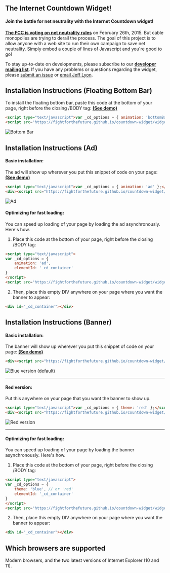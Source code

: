 The Internet Countdown Widget!
------------------------------
#### Join the battle for net neutrality with the Internet Countdown widget!

[**The FCC is voting on net neutrality rules**][1] on February 26th, 2015. But
cable monopolies are trying to derail the process. The goal of this
project is to allow anyone with a web site to run their own campaign to save net
neutrality. Simply embed a couple of lines of Javascript and you're good to go!

To stay up-to-date on developments, please subscribe to our
[**developer mailing list**][1]. If you have any problems or questions regarding
the widget, please [submit an issue][4] or [email Jeff Lyon][5].


Installation Instructions (Floating Bottom Bar)
-----------------------------------------------

To install the floating bottom bar, paste this code at the bottom of your page,
right before the closing /BODY tag: [**(See demo)**][9]
```html
<script type="text/javascript">var _cd_options = { animation: 'bottomBar' };</script>
<script src="https://fightforthefuture.github.io/countdown-widget/widget.min.js"></script>
```
![Bottom Bar](https://fightforthefuture.github.io/countdown-widget/demos/bottomBar.png)

Installation Instructions (Ad)
------------------------------

#### Basic installation:

The ad will show up wherever you put this snippet of code on your page: [**(See demo)**][8]
```html
<script type="text/javascript">var _cd_options = { animation: 'ad' };</script>
<div><script src="https://fightforthefuture.github.io/countdown-widget/widget.min.js"></script></div>
```
![Ad](https://fightforthefuture.github.io/countdown-widget/demos/ad.png)

#### Optimizing for fast loading:

You can speed up loading of your page by loading the ad asynchronously.
Here's how.

1. Place this code at the bottom of your page, right before the closing /BODY tag:
  ```html
  <script type="text/javascript">
  var _cd_options = {
      animation: 'ad',
      elementId: '_cd_container'
  }
  </script>
  <script src="https://fightforthefuture.github.io/countdown-widget/widget.min.js" async></script>
  ```

2. Then, place this empty DIV anywhere on your page where you want the banner to appear:
  ```html
  <div id="_cd_container"></div>
  ```

Installation Instructions (Banner)
---------------------------------

#### Basic installation:

The banner will show up wherever you put this snippet of code on your page: [**(See demo)**][3]
```html
<div><script src="https://fightforthefuture.github.io/countdown-widget/widget.min.js"></script></div>
```
![Blue version (default)](https://fightforthefuture.github.io/countdown-widget/demos/widget.blue.png)

---------------------------

#### Red version:

Put this anywhere on your page that you want the banner to show up.
```html
<script type="text/javascript">var _cd_options = { theme: 'red' };</script>
<div><script src="https://fightforthefuture.github.io/countdown-widget/widget.min.js"></script></div>
```
![Red version](https://fightforthefuture.github.io/countdown-widget/demos/widget.red.png)

---------------------------

#### Optimizing for fast loading:

You can speed up loading of your page by loading the banner asynchronously.
Here's how.

1. Place this code at the bottom of your page, right before the closing /BODY tag:
  ```html
  <script type="text/javascript">
  var _cd_options = {
      theme: 'blue', // or 'red'
      elementId: '_cd_container'
  }
  </script>
  <script src="https://fightforthefuture.github.io/countdown-widget/widget.min.js" async></script>
  ```

2. Then, place this empty DIV anywhere on your page where you want the banner to appear:
  ```html
  <div id="_cd_container"></div>
  ```


Which browsers are supported
----------------------------
Modern browsers, and the two latest versions of Internet Explorer (10 and 11).


[1]: https://www.battleforthenet.com/countdown
[2]: https://fightforthefuture.github.io/countdown-widget/demos/modal.html
[3]: https://fightforthefuture.github.io/countdown-widget/demos/banner.html
[4]: https://github.com/fightforthefuture/countdown-widget/issues
[5]: mailto:jeff@fightforthefuture.org
[6]: https://github.com/fightforthefuture/countdown-widget/blob/master/widget.js
[7]: https://fightforthefuture.github.io/countdown-widget/demos/banner.dark.html
[8]: https://fightforthefuture.github.io/countdown-widget/demos/ad.html
[9]: https://fightforthefuture.github.io/countdown-widget/demos/bottomBar.html
